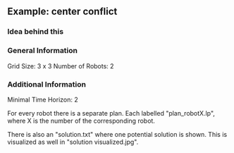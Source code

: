 ## Example: center conflict

### Idea behind this

### General Information
Grid Size: 3 x 3
Number of Robots: 2

### Additional Information
Minimal Time Horizon: 2

For every robot there is a separate plan. Each labelled "plan_robotX.lp", where X is the number of the corresponding robot.

There is also an "solution.txt" where one potential solution is shown. This is visualized as well in "solution visualized.jpg".



